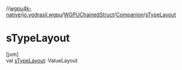 //[wgpu4k-native](../../../../index.md)/[io.ygdrasil.wgpu](../../index.md)/[WGPUChainedStruct](../index.md)/[Companion](index.md)/[sTypeLayout](s-type-layout.md)

# sTypeLayout

[jvm]\
val [sTypeLayout](s-type-layout.md): ValueLayout